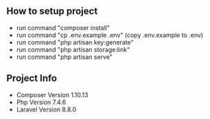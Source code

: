 ## How to setup project
- run command "composer install"
- run command "cp .env.example .env" (copy .env.example to .env)
- run command "php artisan key:generate"
- run command "php artisan storage:link"
- run command "php artisan serve"


## Project Info
- Composer Version 1.10.13
- Php Version 7.4.6
- Laravel Version 8.8.0
